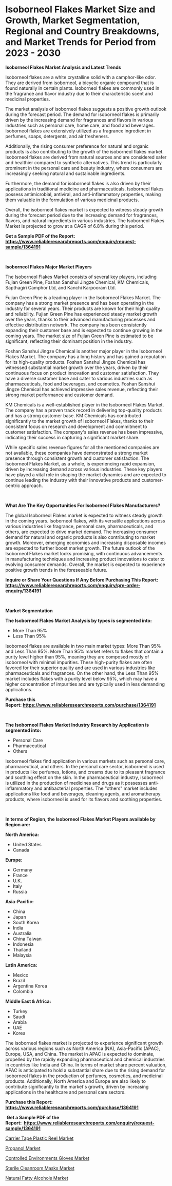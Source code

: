 <p><h1>Isoborneol Flakes Market Size and Growth, Market Segmentation, Regional and Country Breakdowns, and Market Trends for Period from 2023 -  2030</h1></p><p><strong>Isoborneol Flakes Market Analysis and Latest Trends</strong></p>
<p><p>Isoborneol flakes are a white crystalline solid with a camphor-like odor. They are derived from isoborneol, a bicyclic organic compound that is found naturally in certain plants. Isoborneol flakes are commonly used in the fragrance and flavor industry due to their characteristic scent and medicinal properties.</p><p>The market analysis of isoborneol flakes suggests a positive growth outlook during the forecast period. The demand for isoborneol flakes is primarily driven by the increasing demand for fragrances and flavors in various industries such as personal care, home care, and food and beverages. Isoborneol flakes are extensively utilized as a fragrance ingredient in perfumes, soaps, detergents, and air fresheners.</p><p>Additionally, the rising consumer preference for natural and organic products is also contributing to the growth of the isoborneol flakes market. Isoborneol flakes are derived from natural sources and are considered safer and healthier compared to synthetic alternatives. This trend is particularly prominent in the personal care and beauty industry, where consumers are increasingly seeking natural and sustainable ingredients.</p><p>Furthermore, the demand for isoborneol flakes is also driven by their applications in traditional medicine and pharmaceuticals. Isoborneol flakes possess antimicrobial, antiviral, and anti-inflammatory properties, making them valuable in the formulation of various medicinal products.</p><p>Overall, the isoborneol flakes market is expected to witness steady growth during the forecast period due to the increasing demand for fragrances, flavors, and natural ingredients in various industries. The Isoborneol Flakes Market is projected to grow at a CAGR of 6.8% during this period.</p></p>
<p><strong>Get a Sample PDF of the Report:&nbsp; <a href="https://www.reliableresearchreports.com/enquiry/request-sample/1364191">https://www.reliableresearchreports.com/enquiry/request-sample/1364191</a></strong></p>
<p>&nbsp;</p>
<p><strong>Isoborneol Flakes Major Market Players</strong></p>
<p><p>The Isoborneol Flakes Market consists of several key players, including Fujian Green Pine, Foshan Sanshui Jingze Chemical, KM Chemicals, Sapthagiri Camphor Ltd, and Kanchi Karpooram Ltd. </p><p>Fujian Green Pine is a leading player in the Isoborneol Flakes Market. The company has a strong market presence and has been operating in the industry for several years. Their products are known for their high quality and reliability. Fujian Green Pine has experienced steady market growth over the years, thanks to their advanced manufacturing processes and effective distribution network. The company has been consistently expanding their customer base and is expected to continue growing in the coming years. The market size of Fujian Green Pine is estimated to be significant, reflecting their dominant position in the industry.</p><p>Foshan Sanshui Jingze Chemical is another major player in the Isoborneol Flakes Market. The company has a long history and has gained a reputation for its high-quality products. Foshan Sanshui Jingze Chemical has witnessed substantial market growth over the years, driven by their continuous focus on product innovation and customer satisfaction. They have a diverse customer base and cater to various industries such as pharmaceuticals, food and beverages, and cosmetics. Foshan Sanshui Jingze Chemical has achieved impressive sales revenue, reflecting their strong market performance and customer demand.</p><p>KM Chemicals is a well-established player in the Isoborneol Flakes Market. The company has a proven track record in delivering top-quality products and has a strong customer base. KM Chemicals has contributed significantly to the market growth of Isoborneol Flakes, thanks to their consistent focus on research and development and commitment to customer satisfaction. The company's sales revenue has been impressive, indicating their success in capturing a significant market share.</p><p>While specific sales revenue figures for all the mentioned companies are not available, these companies have demonstrated a strong market presence through consistent growth and customer satisfaction. The Isoborneol Flakes Market, as a whole, is experiencing rapid expansion, driven by increasing demand across various industries. These key players have played a vital role in shaping the market dynamics and are expected to continue leading the industry with their innovative products and customer-centric approach.</p></p>
<p>&nbsp;</p>
<p><strong>What Are The Key Opportunities For Isoborneol Flakes Manufacturers?</strong></p>
<p><p>The global Isoborneol Flakes market is expected to witness steady growth in the coming years. Isoborneol flakes, with its versatile applications across various industries like fragrance, personal care, pharmaceuticals, and others, are expected to drive market demand. The increasing consumer demand for natural and organic products is also contributing to market growth. Moreover, emerging economies and increasing disposable incomes are expected to further boost market growth. The future outlook of the Isoborneol Flakes market looks promising, with continuous advancements in manufacturing techniques and increasing product innovations to cater to evolving consumer demands. Overall, the market is expected to experience positive growth trends in the foreseeable future.</p></p>
<p><strong>Inquire or Share Your Questions If Any Before Purchasing This Report: <a href="https://www.reliableresearchreports.com/enquiry/pre-order-enquiry/1364191">https://www.reliableresearchreports.com/enquiry/pre-order-enquiry/1364191</a></strong></p>
<p>&nbsp;</p>
<p><strong>Market Segmentation</strong></p>
<p><strong>The Isoborneol Flakes Market Analysis by types is segmented into:</strong></p>
<p><ul><li>More Than 95%</li><li>Less Than 95%</li></ul></p>
<p><p>Isoborneol flakes are available in two main market types: More Than 95% and Less Than 95%. More Than 95% market refers to flakes that contain a purity level higher than 95%, meaning they are composed mostly of isoborneol with minimal impurities. These high-purity flakes are often favored for their superior quality and are used in various industries like pharmaceuticals and fragrances. On the other hand, the Less Than 95% market includes flakes with a purity level below 95%, which may have a higher concentration of impurities and are typically used in less demanding applications.</p></p>
<p><strong>Purchase this Report:&nbsp;<a href="https://www.reliableresearchreports.com/purchase/1364191">https://www.reliableresearchreports.com/purchase/1364191</a></strong></p>
<p>&nbsp;</p>
<p><strong>The Isoborneol Flakes Market Industry Research by Application is segmented into:</strong></p>
<p><ul><li>Personal Care</li><li>Pharmaceutical</li><li>Others</li></ul></p>
<p><p>Isoborneol flakes find application in various markets such as personal care, pharmaceutical, and others. In the personal care sector, isoborneol is used in products like perfumes, lotions, and creams due to its pleasant fragrance and soothing effect on the skin. In the pharmaceutical industry, isoborneol is utilized in the production of medicines and drugs as it possesses anti-inflammatory and antibacterial properties. The "others" market includes applications like food and beverages, cleaning agents, and aromatherapy products, where isoborneol is used for its flavors and soothing properties.</p></p>
<p>&nbsp;</p>
<p><strong>In terms of Region, the Isoborneol Flakes Market Players available by Region are:</strong></p>
<p>
    <p> <strong> North America: </strong>
        <ul>
            <li>United States</li>
            <li>Canada</li>
        </ul>
        </p> 
    <p> <strong> Europe: </strong>
        <ul>
            <li>Germany</li>
            <li>France</li>
            <li>U.K.</li>
            <li>Italy</li>
            <li>Russia</li>
        </ul>
        </p> 
    <p> <strong> Asia-Pacific: </strong>
        <ul>
            <li>China</li>
            <li>Japan</li>
            <li>South Korea</li>
            <li>India</li>
            <li>Australia</li>
            <li>China Taiwan</li>
            <li>Indonesia</li>
            <li>Thailand</li>
            <li>Malaysia</li>
        </ul>
        </p> 
    <p> <strong> Latin America: </strong>
        <ul>
            <li>Mexico</li>
            <li>Brazil</li>
            <li>Argentina Korea</li>
            <li>Colombia</li>
        </ul>
        </p> 
    <p> <strong> Middle East & Africa: </strong>
        <ul>
            <li>Turkey</li>
            <li>Saudi</li>
            <li>Arabia</li>
            <li>UAE</li>
            <li>Korea</li>
        </ul>
    </p>
    </p>
<p><p>The isoborneol flakes market is projected to experience significant growth across various regions such as North America (NA), Asia-Pacific (APAC), Europe, USA, and China. The market in APAC is expected to dominate, propelled by the rapidly expanding pharmaceutical and chemical industries in countries like India and China. In terms of market share percent valuation, APAC is anticipated to hold a substantial share due to the rising demand for isoborneol flakes in the production of perfumes, cosmetics, and medicinal products. Additionally, North America and Europe are also likely to contribute significantly to the market's growth, driven by increasing applications in the healthcare and personal care sectors.</p></p>
<p><strong>Purchase this Report: <a href="https://www.reliableresearchreports.com/purchase/1364191">https://www.reliableresearchreports.com/purchase/1364191</a></strong></p>
<p>&nbsp;<strong>Get a Sample PDF of the Report:&nbsp;&nbsp;<a href="https://www.reliableresearchreports.com/enquiry/request-sample/1364191">https://www.reliableresearchreports.com/enquiry/request-sample/1364191</a></strong></p>
<p><strong></strong></p>
<p><p><a href="https://medium.com/@dylangilbert65/carrier-tape-plastic-reel-market-report-reveals-the-latest-trends-and-growth-opportunities-of-this-55ce5ee919f3">Carrier Tape Plastic Reel Market</a></p><p><a href="https://github.com/merzlyukov93/Market-Research-Report-List-1/blob/main/propanol-market.md">Propanol Market</a></p><p><a href="https://medium.com/@reyeshowell655/controlled-environments-gloves-market-competitive-analysis-market-trends-and-forecast-to-2030-5b2dc901d88d">Controlled Environments Gloves Market</a></p><p><a href="https://medium.com/@jarredmertz2772/sterile-cleanroom-masks-market-research-report-its-history-and-forecast-2023-to-2030-830de95fa99b">Sterile Cleanroom Masks Market</a></p><p><a href="https://github.com/melchekhinf/Market-Research-Report-List-1/blob/main/natural-fatty-alcohols-market.md">Natural Fatty Alcohols Market</a></p></p>